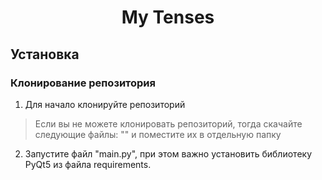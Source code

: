 <h1 align="center">My Tenses</h1>

## Установка
### Клонирование репозитория


1. Для начало клонируйте репозиторий
> Если вы не можете клонировать репозиторий, тогда скачайте следующие файлы: "" и поместите их в отдельную папку
2. Запустите файл "main.py", при этом важно установить библиотеку PyQt5 из файла requirements.
